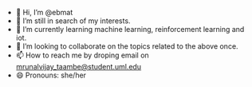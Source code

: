 - 👋 Hi, I’m @ebmat
- 👀 I’m still in search of my interests.
- 🌱 I’m currently learning machine learning, reinforcement learning and iot.
- 💞️ I’m looking to collaborate on the topics related to the above once.
- 📫 How to reach me by droping email on mrunalvijay_taambe@student.uml.edu
- 😄 Pronouns: she/her

<!---
tamru-bot/tamru-bot is a ✨ special ✨ repository because its `README.md` (this file) appears on your GitHub profile.
You can click the Preview link to take a look at your changes.
--->
